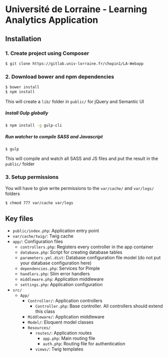 # Université de Lorraine - Learning Analytics Application

## Installation
### 1. Create project using Composer
``` bash
$ git clone https://gitlab.univ-lorraine.fr/chopin1/LA-Webapp
```

### 2. Download bower and npm dependencies
``` bash
$ bower install
$ npm install
```
This will create a `lib/` folder in `public/` for jQuery and Semantic UI

##### Install Gulp globally
``` bash
$ npm install -g gulp-cli
```

##### Run watcher to compile SASS and Javascript
``` bash
$ gulp
```

This will compile and watch all SASS and JS files and put the result in the `public/` folder

### 3. Setup permissions
You will have to give write permissions to the `var/cache/` and `var/logs/` folders
``` bash
$ chmod 777 var/cache var/logs
```


## Key files
- `public/index.php`: Application entry point
- `var/cache/twig/`: Twig cache
- `app/`: Configuration files
    - `controllers.php`: Registers every controller in the app container
    - `database.php`: Script for creating database tables
    - `parameters.yml.dist`: Database configuration file model (do not put your database configuration here)
    - `dependencies.php`: Services for Pimple
    - `handlers.php`: Slim error handlers
    - `middleware.php`: Application middleware
    - `settings.php`: Application configuration
- `src/`
    - `App/`
        - `Controller/`: Application controllers
            - `Controller.php`: Base controller. All controllers should extend this class
        - `Middleware/`: Application middleware
        - `Model/`: Eloquent model classes
        - `Resources/`
            - `routes/`: Application routes
                - `app.php`: Main routing file
                - `auth.php`: Routing file for authentication
            - `views/`: Twig templates
